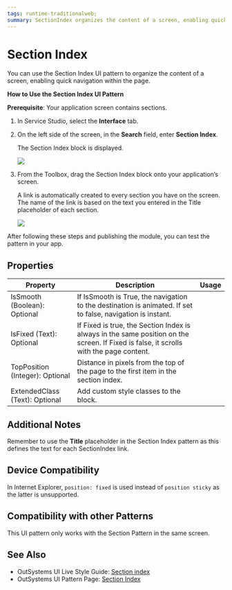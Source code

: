 ```yaml
---
tags: runtime-traditionalweb; 
summary: SectionIndex organizes the content of a screen, enabling quick navigation within the page.
---
```


# Section Index

You can use the Section Index UI pattern to organize the content of a screen, enabling quick navigation within the page.

**How to Use the Section Index UI Pattern**

**Prerequisite**: Your application screen contains sections.

1. In Service Studio, select the **Interface** tab.
2. On the left side of the screen, in the **Search** field, enter **Section Index**. 

    The Section Index block is displayed.

     ![](<images/sectionindex-image-5.png>)


3. From the Toolbox, drag the Section Index block onto your application’s screen.

    A link is automatically created to every section you have on the screen. The name of the link is based on the text you entered in the Title placeholder of each section.

    ![](<images/sectionindex-image-2.png>)
   
After following these steps and publishing the module, you can test the pattern in your app.

## Properties

| **Property** |  **Description** |  **Usage** | 
|---|---|---|
| IsSmooth (Boolean): Optional  |  If IsSmooth is True, the navigation to the destination is animated. If set to false, navigation is instant. |
| IsFixed (Text): Optional  |  If Fixed is true, the Section Index is always in the same position on the screen. If Fixed is false, it scrolls with the page content. |
| TopPosition (Integer): Optional  |  Distance in pixels from the top of the page to the first item in the section index.  |
| ExtendedClass (Text): Optional |  Add custom style classes to the block. |
  


## Additional Notes

Remember to use the **Title** placeholder in the Section Index pattern as this defines the text for each SectionIndex link. 

## Device Compatibility

In Internet Explorer, `position: fixed` is used instead of `position sticky` as the latter is unsupported.

## Compatibility with other Patterns

This UI pattern only works with the Section Pattern in the same screen.

## See Also
* OutSystems UI Live Style Guide: [Section index](https://outsystemsui.outsystems.com/WebStyleGuidePreview/SectionIndex.aspx)
* OutSystems UI Pattern Page: [Section Index](https://outsystemsui.outsystems.com/OutSystemsUIWebsite/PatternDetail?PatternId=65)

